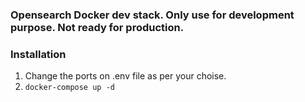### Opensearch Docker dev stack. Only use for development purpose. Not ready for production.

### Installation
1. Change the ports on .env file as per your choise.
2. `docker-compose up -d`